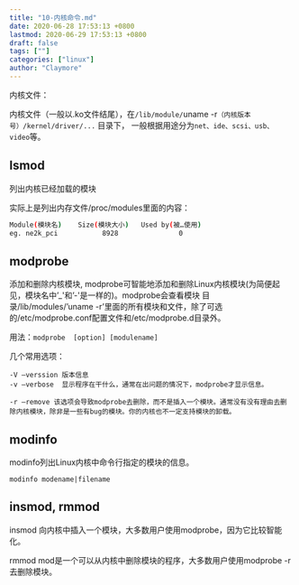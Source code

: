 ```yaml
---
title: "10-内核命令.md"
date: 2020-06-28 17:53:13 +0800
lastmod: 2020-06-29 17:53:13 +0800
draft: false
tags: [""]
categories: ["linux"]
author: "Claymore"
---
```






内核文件：

内核文件（一般以.ko文件结尾），在`/lib/module/`uname -r`（内核版本号）/kernel/driver/...`  目录下， 一般根据用途分为`net、ide、scsi、usb、video`等。



## lsmod

列出内核已经加载的模块

实际上是列出内存文件/proc/modules里面的内容：

``` sh
Module(模块名)    Size(模块大小)   Used by(被…使用)
eg. ne2k_pci           8928               0
```



## modprobe

添加和删除内核模块, modprobe可智能地添加和删除Linux内核模块(为简便起见，模块名中’_'和’-'是一样的)。modprobe会查看模块 目录/lib/modules/’uname -r’里面的所有模块和文件，除了可选的/etc/modprobe.conf配置文件和/etc/modprobe.d目录外。

用法：`modprobe  [option] [modulename]`

几个常用选项：

```
-V –verssion 版本信息
-v –verbose  显示程序在干什么，通常在出问题的情况下，modprobe才显示信息。

-r –remove 该选项会导致modprobe去删除，而不是插入一个模块。通常没有没有理由去删除内核模块，除非是一些有bug的模块。你的内核也不一定支持模块的卸载。
```



## modinfo

modinfo列出Linux内核中命令行指定的模块的信息。

`modinfo modename|filename`



## insmod, rmmod

insmod 向内核中插入一个模块，大多数用户使用modprobe，因为它比较智能化。

rmmod  mod是一个可以从内核中删除模块的程序，大多数用户使用modprobe -r去删除模块。